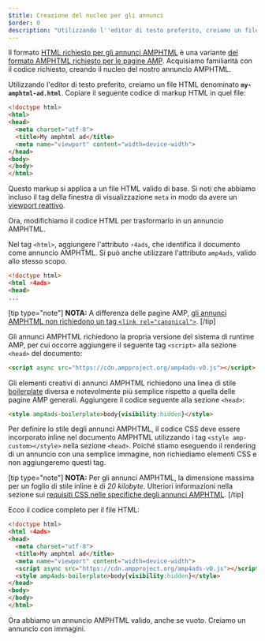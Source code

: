 ```yaml
---
$title: Creazione del nucleo per gli annunci
$order: 0
description: "Utilizzando l''editor di testo preferito, creiamo un file HTML denominato my-amphtml-ad.html. Copiare il seguente codice di markup HTML in quel file: ..."
---
```


Il formato [HTML richiesto per gli annunci AMPHTML](../../../../documentation/guides-and-tutorials/learn/a4a_spec.md) è una variante [del formato AMPHTML richiesto per le pagine AMP](../../../../documentation/guides-and-tutorials/learn/spec/amphtml.md). Acquisiamo familiarità con il codice richiesto, creando il nucleo del nostro annuncio AMPHTML.

Utilizzando l'editor di testo preferito, creiamo un file HTML denominato **`my-amphtml-ad.html`**. Copiare il seguente codice di markup HTML in quel file:

```html
<!doctype html>
<html>
<head>
  <meta charset="utf-8">
  <title>My amphtml ad</title>
  <meta name="viewport" content="width=device-width">
</head>
<body>
</body>
</html>
```

Questo markup si applica a un file HTML valido di base. Si noti che abbiamo incluso il tag della finestra di visualizzazione `meta` in modo da avere un [viewport reattivo](../../../../documentation/guides-and-tutorials/develop/style_and_layout/responsive_design.md#controlling-the-viewport).

Ora, modifichiamo il codice HTML per trasformarlo in un annuncio AMPHTML.

Nel tag `<html>`, aggiungere l'attributo `⚡4ads`, che identifica il documento come annuncio AMPHTML. Si può anche utilizzare l'attributo `amp4ads`, valido allo stesso scopo.

```html
<!doctype html>
<html ⚡4ads>
<head>
...
```

[tip type="note"] **NOTA:** A differenza delle pagine AMP, [gli annunci AMPHTML non richiedono un tag `<link rel="canonical">`](../../../../documentation/guides-and-tutorials/learn/a4a_spec.md#amphtml-ad-format-rules). [/tip]

Gli annunci AMPHTML richiedono la propria versione del sistema di runtime AMP, per cui occorre aggiungere il seguente tag `<script>` alla sezione `<head>` del documento:

```html
<script async src="https://cdn.ampproject.org/amp4ads-v0.js"></script>
```

Gli elementi creativi di annunci AMPHTML richiedono una linea di stile [boilerplate](../../../../documentation/guides-and-tutorials/learn/a4a_spec.md#boilerplate) diversa e notevolmente più semplice rispetto a quella delle pagine AMP generali. Aggiungere il codice seguente alla sezione `<head>`:

```html
<style amp4ads-boilerplate>body{visibility:hidden}</style>
```

Per definire lo stile degli annunci AMPHTML, il codice CSS deve essere incorporato inline nel documento AMPHTML utilizzando i tag `<style amp-custom></style>` nella sezione `<head>`. Poiché stiamo eseguendo il rendering di un annuncio con una semplice immagine, non richiediamo elementi CSS e non aggiungeremo questi tag.

[tip type="note"] **NOTA:** Per gli annunci AMPHTML, la dimensione massima per un foglio di stile inline è di *20 kilobyte*. Ulteriori informazioni nella sezione sui [requisiti CSS nelle specifiche degli annunci AMPHTML](../../../../documentation/guides-and-tutorials/learn/a4a_spec.md#css). [/tip]

Ecco il codice completo per il file HTML:

```html
<!doctype html>
<html ⚡4ads>
<head>
  <meta charset="utf-8">
  <title>My amphtml ad</title>
  <meta name="viewport" content="width=device-width">
  <script async src="https://cdn.ampproject.org/amp4ads-v0.js"></script>
  <style amp4ads-boilerplate>body{visibility:hidden}</style>
</head>
<body>
</body>
</html>
```

Ora abbiamo un annuncio AMPHTML valido, anche se vuoto. Creiamo un annuncio con immagini.
